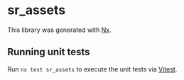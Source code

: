 # sr_assets

This library was generated with [Nx](https://nx.dev).

## Running unit tests

Run `nx test sr_assets` to execute the unit tests via [Vitest](https://vitest.dev/).
